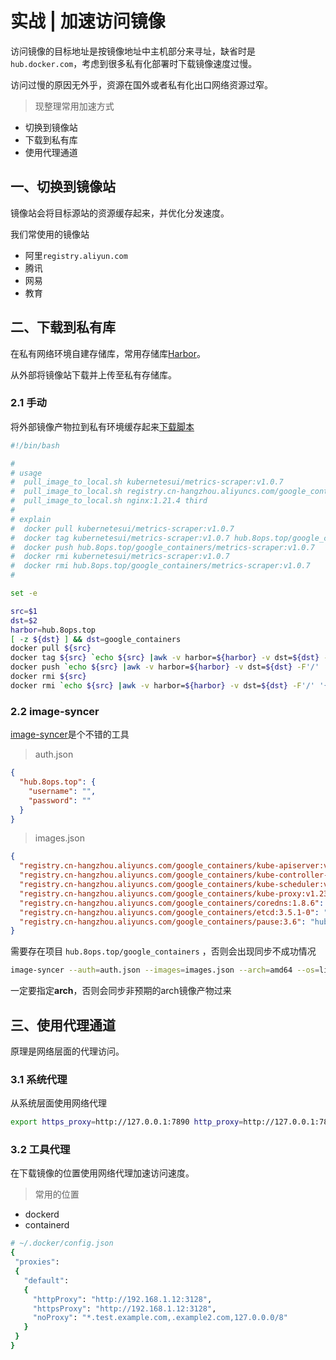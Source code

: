 # 实战 | 加速访问镜像

访问镜像的目标地址是按镜像地址中主机部分来寻址，缺省时是`hub.docker.com`，考虑到很多私有化部署时下载镜像速度过慢。

访问过慢的原因无外乎，资源在国外或者私有化出口网络资源过窄。



> 现整理常用加速方式

- 切换到镜像站
- 下载到私有库
- 使用代理通道



## 一、切换到镜像站

镜像站会将目标源站的资源缓存起来，并优化分发速度。

我们常使用的镜像站

- 阿里`registry.aliyun.com`
- 腾讯
- 网易
- 教育



## 二、下载到私有库

在私有网络环境自建存储库，常用存储库[Harbor](https://github.com/goharbor/harbor)。

从外部将镜像站下载并上传至私有存储库。



### 2.1 手动

将外部镜像产物拉到私有环境缓存起来[下载脚本](https://books.8ops.top/attachment/kubernetes/bin/02-pull-image-to-local.sh)

```bash
#!/bin/bash

#
# usage
#  pull_image_to_local.sh kubernetesui/metrics-scraper:v1.0.7
#  pull_image_to_local.sh registry.cn-hangzhou.aliyuncs.com/google_containers/nginx-ingress-controller:v1.1.0
#  pull_image_to_local.sh nginx:1.21.4 third
#
# explain
#  docker pull kubernetesui/metrics-scraper:v1.0.7
#  docker tag kubernetesui/metrics-scraper:v1.0.7 hub.8ops.top/google_containers/metrics-scraper:v1.0.7
#  docker push hub.8ops.top/google_containers/metrics-scraper:v1.0.7
#  docker rmi kubernetesui/metrics-scraper:v1.0.7
#  docker rmi hub.8ops.top/google_containers/metrics-scraper:v1.0.7
#

set -e

src=$1
dst=$2
harbor=hub.8ops.top
[ -z ${dst} ] && dst=google_containers
docker pull ${src}
docker tag ${src} `echo ${src} |awk -v harbor=${harbor} -v dst=${dst} -F'/' '{printf("%s/%s/%s",harbor,dst,$NF)}'`
docker push `echo ${src} |awk -v harbor=${harbor} -v dst=${dst} -F'/' '{printf("%s/%s/%s",harbor,dst,$NF)}'`
docker rmi ${src}
docker rmi `echo ${src} |awk -v harbor=${harbor} -v dst=${dst} -F'/' '{printf("%s/%s/%s",harbor,dst,$NF)}'`

```



### 2.2 image-syncer

[image-syncer](https://github.com/AliyunContainerService/image-syncer)是个不错的工具

> auth.json

```json
{
  "hub.8ops.top": {
    "username": "",
    "password": ""
  }
}
```



> images.json

```json
{
  "registry.cn-hangzhou.aliyuncs.com/google_containers/kube-apiserver:v1.23.0": "hub.8ops.top/google_containers/kube-apiserver",
  "registry.cn-hangzhou.aliyuncs.com/google_containers/kube-controller-manager:v1.23.0": "hub.8ops.top/google_containers/kube-controller-manager",
  "registry.cn-hangzhou.aliyuncs.com/google_containers/kube-scheduler:v1.23.0": "hub.8ops.top/google_containers/kube-scheduler",
  "registry.cn-hangzhou.aliyuncs.com/google_containers/kube-proxy:v1.23.0": "hub.8ops.top/google_containers/kube-proxy",
  "registry.cn-hangzhou.aliyuncs.com/google_containers/coredns:1.8.6": "hub.8ops.top/google_containers/coredns",
  "registry.cn-hangzhou.aliyuncs.com/google_containers/etcd:3.5.1-0": "hub.8ops.top/google_containers/etcd",
  "registry.cn-hangzhou.aliyuncs.com/google_containers/pause:3.6": "hub.8ops.top/google_containers/pause"
}
```

需要存在项目 `hub.8ops.top/google_containers` ，否则会出现同步不成功情况



```bash
image-syncer --auth=auth.json --images=images.json --arch=amd64 --os=linux
```

一定要指定**arch**，否则会同步非预期的arch镜像产物过来



## 三、使用代理通道

原理是网络层面的代理访问。



### 3.1 系统代理

从系统层面使用网络代理

```bash
export https_proxy=http://127.0.0.1:7890 http_proxy=http://127.0.0.1:7890 all_proxy=socks5://127.0.0.1:7890
```



### 3.2 工具代理

在下载镜像的位置使用网络代理加速访问速度。

> 常用的位置

- dockerd
- containerd

```bash
# ~/.docker/config.json
{
 "proxies":
 {
   "default":
   {
     "httpProxy": "http://192.168.1.12:3128",
     "httpsProxy": "http://192.168.1.12:3128",
     "noProxy": "*.test.example.com,.example2.com,127.0.0.0/8"
   }
 }
}
```



